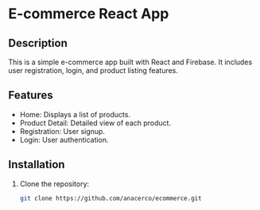 # E-commerce React App

## Description
This is a simple e-commerce app built with React and Firebase. It includes user registration, login, and product listing features.

## Features
- Home: Displays a list of products.
- Product Detail: Detailed view of each product.
- Registration: User signup.
- Login: User authentication.

## Installation
1. Clone the repository:
   ```bash
   git clone https://github.com/anacerco/ecommerce.git
